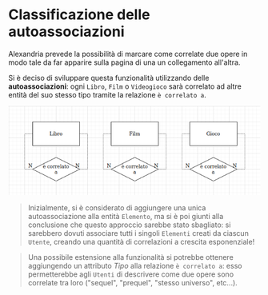 # Classificazione delle autoassociazioni

Alexandria prevede la possibilità di marcare come correlate due opere in modo tale da far apparire sulla pagina di una un collegamento all'altra.

Si è deciso di sviluppare questa funzionalità utilizzando delle **autoassociazioni**: ogni `Libro`, `Film` o `Videogioco` sarà correlato ad altre entità del suo stesso tipo tramite la relazione `è correlato a`. 

![](img/3-3-autoassociazioni/autoassociazione.png)

> Inizialmente, si è considerato di aggiungere una unica autoassociazione alla entità `Elemento`, ma si è poi giunti alla conclusione che questo approccio sarebbe stato sbagliato: si sarebbero dovuti associare tutti i singoli `Elementi` creati da ciascun `Utente`, creando una quantità  di correlazioni a crescita esponenziale!

> Una possibile estensione alla funzionalità si potrebbe ottenere aggiungendo un attributo _Tipo_ alla relazione `è correlato a`: esso permetterebbe agli `Utenti` di descrivere come due opere sono correlate tra loro ("sequel", "prequel", "stesso universo", etc...).
